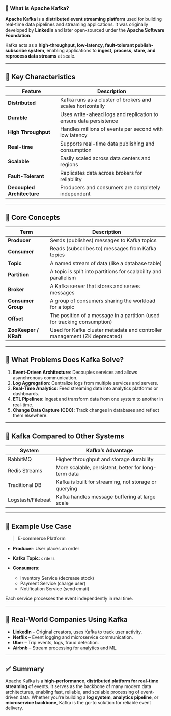 ### 📘 What is Apache Kafka?

**Apache Kafka** is a **distributed event streaming platform** used for building real-time data pipelines and streaming applications. It was originally developed by **LinkedIn** and later open-sourced under the **Apache Software Foundation**.

Kafka acts as a **high-throughput, low-latency, fault-tolerant publish-subscribe system**, enabling applications to **ingest, process, store, and reprocess data streams** at scale.

---

## 🔹 Key Characteristics

| Feature                    | Description                                                      |
| -------------------------- | ---------------------------------------------------------------- |
| **Distributed**            | Kafka runs as a cluster of brokers and scales horizontally       |
| **Durable**                | Uses write-ahead logs and replication to ensure data persistence |
| **High Throughput**        | Handles millions of events per second with low latency           |
| **Real-time**              | Supports real-time data publishing and consumption               |
| **Scalable**               | Easily scaled across data centers and regions                    |
| **Fault-Tolerant**         | Replicates data across brokers for reliability                   |
| **Decoupled Architecture** | Producers and consumers are completely independent               |

---

## 🔹 Core Concepts

| Term                  | Description                                                               |
| --------------------- | ------------------------------------------------------------------------- |
| **Producer**          | Sends (publishes) messages to Kafka topics                                |
| **Consumer**          | Reads (subscribes to) messages from Kafka topics                          |
| **Topic**             | A named stream of data (like a database table)                            |
| **Partition**         | A topic is split into partitions for scalability and parallelism          |
| **Broker**            | A Kafka server that stores and serves messages                            |
| **Consumer Group**    | A group of consumers sharing the workload for a topic                     |
| **Offset**            | The position of a message in a partition (used for tracking consumption)  |
| **ZooKeeper / KRaft** | Used for Kafka cluster metadata and controller management (ZK deprecated) |

---

## 🔹 What Problems Does Kafka Solve?

1. **Event-Driven Architecture**: Decouples services and allows asynchronous communication.
2. **Log Aggregation**: Centralize logs from multiple services and servers.
3. **Real-Time Analytics**: Feed streaming data into analytics platforms or dashboards.
4. **ETL Pipelines**: Ingest and transform data from one system to another in real-time.
5. **Change Data Capture (CDC)**: Track changes in databases and reflect them elsewhere.

---

## 🔹 Kafka Compared to Other Systems

| System            | Kafka’s Advantage                                     |
| ----------------- | ----------------------------------------------------- |
| RabbitMQ          | Higher throughput and storage durability              |
| Redis Streams     | More scalable, persistent, better for long-term data  |
| Traditional DB    | Kafka is built for streaming, not storage or querying |
| Logstash/Filebeat | Kafka handles message buffering at large scale        |

---

## 🔹 Example Use Case

> **E-commerce Platform**

* **Producer**: User places an order
* **Kafka Topic**: `orders`
* **Consumers**:

  * Inventory Service (decrease stock)
  * Payment Service (charge user)
  * Notification Service (send email)

Each service processes the event independently in real time.

---

## 🔹 Real-World Companies Using Kafka

* **LinkedIn** – Original creators, uses Kafka to track user activity.
* **Netflix** – Event logging and microservice communication.
* **Uber** – Trip events, logs, fraud detection.
* **Airbnb** – Stream processing for analytics and ML.

---

## ✅ Summary

Apache Kafka is a **high-performance, distributed platform for real-time streaming** of events. It serves as the backbone of many modern data architectures, enabling fast, reliable, and scalable processing of event-driven data. Whether you're building a **log system**, **analytics pipeline**, or **microservice backbone**, Kafka is the go-to solution for reliable event delivery.


